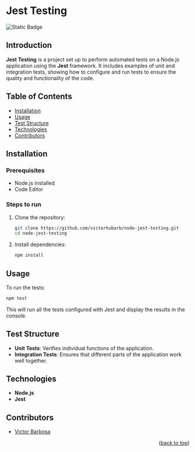 # Jest Testing <a name="readme-top"></a>
![Static Badge](https://img.shields.io/badge/status-completed-green?style=for-the-badge)

## Introduction
**Jest Testing** is a project set up to perform automated tests on a Node.js application using the **Jest** framework. It includes examples of unit and integration tests, showing how to configure and run tests to ensure the quality and functionality of the code.

## Table of Contents
- [Installation](#installation)
- [Usage](#usage)
- [Test Structure](#test-structure)
- [Technologies](#technologies)
- [Contributors](#contributors)

## Installation

### Prerequisites
- Node.js installed
- Code Editor

### Steps to run
1. Clone the repository:
   ```bash
   git clone https://github.com/victorhubarb/node-jest-testing.git
   cd node-jest-testing
   ```
2. Install dependencies:
   ```bash
   npm install
   ```

## Usage

To run the tests:
```bash
npm test
```
This will run all the tests configured with Jest and display the results in the console.

## Test Structure
- **Unit Tests**: Verifies individual functions of the application.
- **Integration Tests**: Ensures that different parts of the application work well together.

## Technologies
- **Node.js**
- **Jest**

## Contributors
- [Victor Barbosa](https://github.com/victorhubarb)
<p align="right">(<a href="#readme-top">back to top</a>)</p>
